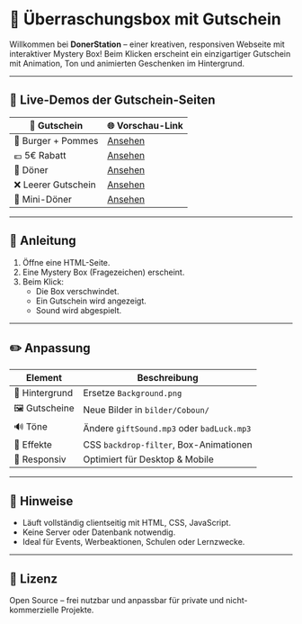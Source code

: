 
# 🎁 Überraschungsbox mit Gutschein

Willkommen bei **DonerStation** – einer kreativen, responsiven Webseite mit interaktiver Mystery Box! Beim Klicken erscheint ein einzigartiger Gutschein mit Animation, Ton und animierten Geschenken im Hintergrund.

---

## 🔗 Live-Demos der Gutschein-Seiten

| 🎫 Gutschein          | 🌐 Vorschau-Link |
|------------------------|------------------|
| 🍔 Burger + Pommes     | [Ansehen](https://ghreas-code.github.io/DonerStation/burgerPommes.html) |
| 💶 5€ Rabatt           | [Ansehen](https://ghreas-code.github.io/DonerStation/5euroRabatt.html) |
| 🥙 Döner               | [Ansehen](https://ghreas-code.github.io/DonerStation/doener.html) |
| ❌ Leerer Gutschein    | [Ansehen](https://ghreas-code.github.io/DonerStation/leererGutschein.html) |
| 🌯 Mini-Döner          | [Ansehen](https://ghreas-code.github.io/DonerStation/miniDoener.html) |


---

## 🚀 Anleitung

1. Öffne eine HTML-Seite.
2. Eine Mystery Box (Fragezeichen) erscheint.
3. Beim Klick:
   - Die Box verschwindet.
   - Ein Gutschein wird angezeigt.
   - Sound wird abgespielt.

---

## ✏️ Anpassung

| Element        | Beschreibung |
|----------------|--------------|
| 🎨 Hintergrund  | Ersetze `Background.png` |
| 🖼️ Gutscheine   | Neue Bilder in `bilder/Coboun/` |
| 🔊 Töne         | Ändere `giftSound.mp3` oder `badLuck.mp3` |
| 🧊 Effekte      | CSS `backdrop-filter`, Box-Animationen |
| 📱 Responsiv    | Optimiert für Desktop & Mobile |

---

## 📌 Hinweise

- Läuft vollständig clientseitig mit HTML, CSS, JavaScript.
- Keine Server oder Datenbank notwendig.
- Ideal für Events, Werbeaktionen, Schulen oder Lernzwecke.

---

## 📝 Lizenz

Open Source – frei nutzbar und anpassbar für private und nicht-kommerzielle Projekte.

